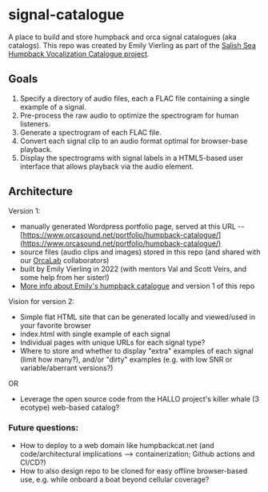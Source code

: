 # signal-catalogue
A place to build and store humpback and orca signal catalogues (aka catalogs). This repo was created by Emily Vierling as part of the [Salish Sea Humpback Vocalization Catalogue project](https://www.orcasound.net/portfolio/humpback-catalogue/).

## Goals

1. Specify a directory of audio files, each a FLAC file containing a single example of a signal.
2. Pre-process the raw audio to optimize the spectrogram for human listeners.
3. Generate a spectrogram of each FLAC file.
4. Convert each signal clip to an audio format optimal for browser-base playback.
5. Display the spectrograms with signal labels in a HTML5-based user interface that allows playback via the audio element.

## Architecture

Version 1:

* manually generated Wordpress portfolio page, served at this URL -- [https://www.orcasound.net/portfolio/humpback-catalogue/](https://www.orcasound.net/portfolio/humpback-catalogue/)
* source files (audio clips and images) stored in this repo (and shared with our [OrcaLab](https://orcalab.org/) collaborators)
* built by Emily Vierling in 2022 (with mentors Val and Scott Veirs, and some help from her sister!)
* [More info about Emily's humpback catalogue](https://github.com/orcasound/orcadata/wiki/Other-training-data:-humpback-whales#an-open-collaborative-humpback-signal-catalogue-catalog) and version 1 of this repo

Vision for version 2:

* Simple flat HTML site that can be generated locally and viewed/used in your favorite browser
* index.html with single example of each signal
* Individual pages with unique URLs for each signal type?
* Where to store and whether to display "extra" examples of each signal (limit how many?), and/or "dirty" examples (e.g. with low SNR or variable/aberrant versions?)

OR

* Leverage the open source code from the HALLO project's killer whale (3 ecotype) web-based catalog?

### Future questions:

* How to deploy to a web domain like humpbackcat.net (and code/architectural implications --> containerization; Github actions and CI/CD?)
* How to also design repo to be cloned for easy offline browser-based use, e.g. while onboard a boat beyond cellular coverage?

